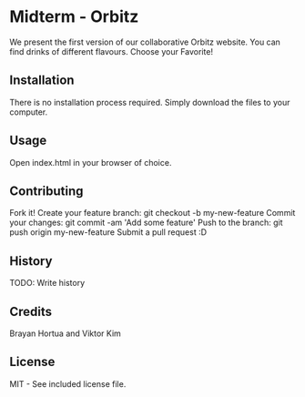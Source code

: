 # Midterm - Orbitz
We present the first version of our collaborative Orbitz website.
You can find drinks of different flavours. Choose your Favorite!

## Installation
There is no installation process required. Simply download the files to your computer.

## Usage
Open index.html in your browser of choice.

## Contributing
Fork it!
Create your feature branch: git checkout -b my-new-feature
Commit your changes: git commit -am 'Add some feature'
Push to the branch: git push origin my-new-feature
Submit a pull request :D

## History
TODO: Write history

## Credits
Brayan Hortua and Viktor Kim

## License
MIT - See included license file.
